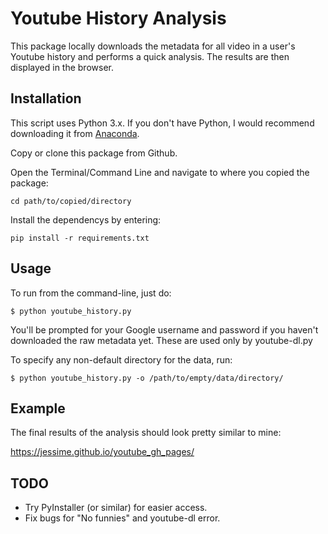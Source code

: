 # Youtube History Analysis

This package locally downloads the metadata for all video in a user's Youtube history and performs a quick analysis. The results are then displayed in the browser.

## Installation 
This script uses Python 3.x. If you don't have Python, I would recommend downloading it from [Anaconda](https://www.continuum.io/downloads).

Copy or clone this package from Github.

Open the Terminal/Command Line and navigate to where you copied the package:

    cd path/to/copied/directory

Install the dependencys by entering:

    pip install -r requirements.txt

## Usage

To run from the command-line, just do:

    $ python youtube_history.py

You'll be prompted for your Google username and password if you haven't downloaded the raw metadata yet. These are used only by youtube-dl.py

To specify any non-default directory for the data, run:

    $ python youtube_history.py -o /path/to/empty/data/directory/

## Example

The final results of the analysis should look pretty similar to mine:

https://jessime.github.io/youtube_gh_pages/

## TODO

* Try PyInstaller (or similar) for easier access.
* Fix bugs for "No funnies" and youtube-dl error.
